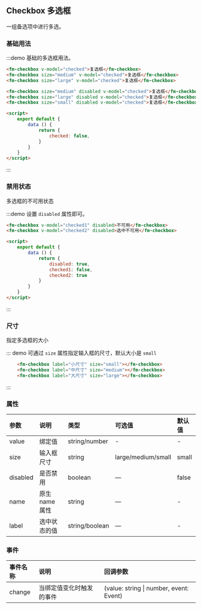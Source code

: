 <script>
    export default {
        data () {
            return {
                checked: false,
                checked1: false,
                checked2: true,
                disabled: true
            }
        }
    }
</script>
## Checkbox 多选框
一组备选项中进行多选。

### 基础用法


:::demo 基础的多选框用法。

```html
<fm-checkbox v-model="checked">复选框</fm-checkbox>
<fm-checkbox size="medium" v-model="checked">复选框</fm-checkbox>
<fm-checkbox size="large" v-model="checked">复选框</fm-checkbox>

<fm-checkbox size="medium" disabled v-model="checked">复选框</fm-checkbox>
<fm-checkbox size="large" disabled v-model="checked">复选框</fm-checkbox>
<fm-checkbox size="small" disabled v-model="checked">复选框</fm-checkbox>

<script>
    export default {
        data () {
            return {
                checked: false,
            }
        }
    }
</script>
```
:::

### 禁用状态
多选框的不可用状态

:::demo 设置 `disabled` 属性即可。

```html
<fm-checkbox v-model="checked1" disabled>不可用</fm-checkbox>
<fm-checkbox v-model="checked2" disabled>选中不可用</fm-checkbox>

<script>
    export default {
        data () {
            return {
                disabled: true,
                checked1: false,
                checked2: true
            }
        }
    }
</script>
```
:::

### 尺寸
指定多选框的大小

::: demo 可通过 `size` 属性指定输入框的尺寸，默认大小是 `small`
```html
    <fm-checkbox label="小尺寸" size="small"></fm-checkbox>
    <fm-checkbox label="中尺寸" size="medium"></fm-checkbox>
    <fm-checkbox label="大尺寸" size="large"></fm-checkbox>
```
:::

### 属性
| 参数      | 说明          | 类型      | 可选值                           | 默认值  |
| :---------- | :-------------- | :---------- | :--------------------------------  | :-------- |
| value | 绑定值 | string/number | - | - |
| size | 输入框尺寸 | string | large/medium/small | small |
| disabled | 是否禁用 | boolean | — | false |
| name | 原生 name 属性 | string | — | - |
| label | 选中状态的值 | string/boolean | — | - |

### 事件
| 事件名称	      | 说明          | 回调参数 |
| :---------- | :-------------- | :---------- |
| change | 当绑定值变化时触发的事件	 | (value: string \| number, event: Event) |
